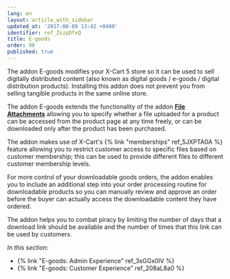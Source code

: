 ```yaml
---
lang: en
layout: article_with_sidebar
updated_at: '2017-08-09 13:42 +0400'
identifier: ref_ZszpDfxQ
title: E-goods
order: 90
published: true
---
```

The addon E-goods modifies your X-Cart 5 store so it can be used to sell digitally distributed content (also known as digital goods / e-goods / digital distribution products). Installing this addon does not prevent you from selling tangible products in the same online store.

The addon E-goods extends the functionality of the addon [**File Attachments**](https://market.x-cart.com/addons/file-attachments.html "E-goods") allowing you to specify whether a file uploaded for a product can be accessed from the product page at any time freely, or can be downloaded only after the product has been purchased. 

The addon makes use of X-Cart's {% link "memberships" ref_5JXPTA0A %} feature allowing you to restrict customer access to specific files based on customer membership; this can be used to provide different files to different customer membership levels.

For more control of your downloadable goods orders, the addon enables you to include an additional step into your order processing routine for downloadable products so you can manually review and approve an order before the buyer can actually access the downloadable content they have ordered.  

The addon helps you to combat piracy by limiting the number of days that a download link should be available and the number of times that this link can be used by customers.


_In this section:_

* {% link "E-goods: Admin Experience" ref_3sGGx0lV %}
* {% link "E-goods: Customer Experience" ref_208aL8a0 %}
